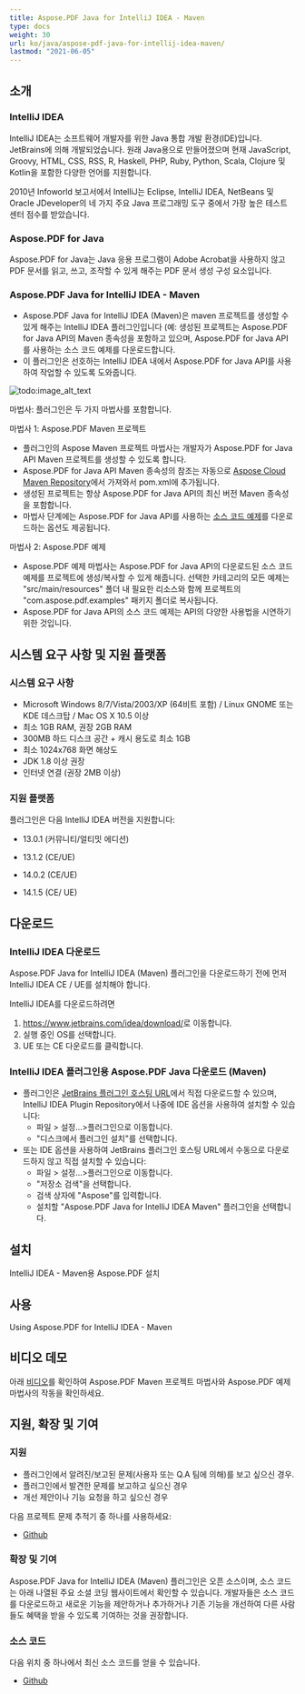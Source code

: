 ```yaml
---
title: Aspose.PDF Java for IntelliJ IDEA - Maven
type: docs
weight: 30
url: ko/java/aspose-pdf-java-for-intellij-idea-maven/
lastmod: "2021-06-05"
---
```


## 소개

### IntelliJ IDEA

IntelliJ IDEA는 소프트웨어 개발자를 위한 Java 통합 개발 환경(IDE)입니다. JetBrains에 의해 개발되었습니다. 원래 Java용으로 만들어졌으며 현재 JavaScript, Groovy, HTML, CSS, RSS, R, Haskell, PHP, Ruby, Python, Scala, Clojure 및 Kotlin을 포함한 다양한 언어를 지원합니다.

2010년 Infoworld 보고서에서 IntelliJ는 Eclipse, IntelliJ IDEA, NetBeans 및 Oracle JDeveloper의 네 가지 주요 Java 프로그래밍 도구 중에서 가장 높은 테스트 센터 점수를 받았습니다.

### Aspose.PDF for Java

Aspose.PDF for Java는 Java 응용 프로그램이 Adobe Acrobat을 사용하지 않고 PDF 문서를 읽고, 쓰고, 조작할 수 있게 해주는 PDF 문서 생성 구성 요소입니다.

### Aspose.PDF Java for IntelliJ IDEA - Maven

- Aspose.PDF Java for IntelliJ IDEA (Maven)은 maven 프로젝트를 생성할 수 있게 해주는 IntelliJ IDEA 플러그인입니다 (예:
 생성된 프로젝트는 Aspose.PDF for Java API의 Maven 종속성을 포함하고 있으며, Aspose.PDF for Java API를 사용하는 소스 코드 예제를 다운로드합니다.
- 이 플러그인은 선호하는 IntelliJ IDEA 내에서 Aspose.PDF for Java API를 사용하여 작업할 수 있도록 도와줍니다.

![todo:image_alt_text](https://i.imgur.com/KWKGljg.png)

마법사:
플러그인은 두 가지 마법사를 포함합니다.

마법사 1: Aspose.PDF Maven 프로젝트

- 플러그인의 Aspose Maven 프로젝트 마법사는 개발자가 Aspose.PDF for Java API Maven 프로젝트를 생성할 수 있도록 합니다.
- Aspose.PDF for Java API Maven 종속성의 참조는 자동으로 [Aspose Cloud Maven Repository](https://repository.aspose.com/webapp/#/artifacts/browse/tree/General/repo)에서 가져와서 pom.xml에 추가됩니다.
- 생성된 프로젝트는 항상 Aspose.PDF for Java API의 최신 버전 Maven 종속성을 포함합니다.
- 마법사 단계에는 Aspose.PDF for Java API를 사용하는 [소스 코드 예제](https://github.com/aspose-pdf/Aspose.PDF-for-Java)를 다운로드하는 옵션도 제공됩니다.

마법사 2: Aspose.PDF 예제
- Aspose.PDF 예제 마법사는 Aspose.PDF for Java API의 다운로드된 소스 코드 예제를 프로젝트에 생성/복사할 수 있게 해줍니다. 선택한 카테고리의 모든 예제는 "src/main/resources" 폴더 내 필요한 리소스와 함께 프로젝트의 "com.aspose.pdf.examples" 패키지 폴더로 복사됩니다.
- Aspose.PDF for Java API의 소스 코드 예제는 API의 다양한 사용법을 시연하기 위한 것입니다.

## 시스템 요구 사항 및 지원 플랫폼

### 시스템 요구 사항

- Microsoft Windows 8/7/Vista/2003/XP (64비트 포함) / Linux GNOME 또는 KDE 데스크탑 / Mac OS X 10.5 이상
- 최소 1GB RAM, 권장 2GB RAM
- 300MB 하드 디스크 공간 + 캐시 용도로 최소 1GB
- 최소 1024x768 화면 해상도
- JDK 1.8 이상 권장
- 인터넷 연결 (권장 2MB 이상)

### 지원 플랫폼

플러그인은 다음 IntelliJ IDEA 버전을 지원합니다:

- 13.0.1 (커뮤니티/얼티밋 에디션)
- 13.1.2 (CE/UE)
- 14.0.2 (CE/UE)

- 14.1.5 (CE/ UE)

## 다운로드

### IntelliJ IDEA 다운로드

Aspose.PDF Java for IntelliJ IDEA (Maven) 플러그인을 다운로드하기 전에 먼저 IntelliJ IDEA CE / UE를 설치해야 합니다.

IntelliJ IDEA를 다운로드하려면

1. <https://www.jetbrains.com/idea/download/>로 이동합니다.
1. 실행 중인 OS를 선택합니다.
1. UE 또는 CE 다운로드를 클릭합니다.

### IntelliJ IDEA 플러그인용 Aspose.PDF Java 다운로드 (Maven)

- 플러그인은 [JetBrains 플러그인 호스팅 URL](https://goo.gl/z06gC0)에서 직접 다운로드할 수 있으며, IntelliJ IDEA Plugin Repository에서 나중에 IDE 옵션을 사용하여 설치할 수 있습니다:
  - 파일 > 설정...>플러그인으로 이동합니다.
  - "디스크에서 플러그인 설치"를 선택합니다.
- 또는 IDE 옵션을 사용하여 JetBrains 플러그인 호스팅 URL에서 수동으로 다운로드하지 않고 직접 설치할 수 있습니다:
  - 파일 > 설정...>플러그인으로 이동합니다.
  - "저장소 검색"을 선택합니다.
  - 검색 상자에 "Aspose"를 입력합니다.
  - 설치할 "Aspose.PDF Java for IntelliJ IDEA Maven" 플러그인을 선택합니다.

## 설치

IntelliJ IDEA - Maven용 Aspose.PDF 설치

## 사용

Using Aspose.PDF for IntelliJ IDEA - Maven

## 비디오 데모

아래 [비디오](https://www.youtube.com/watch?v=KoGdZhoWzcI&feature=youtu.be)를 확인하여 Aspose.PDF Maven 프로젝트 마법사와 Aspose.PDF 예제 마법사의 작동을 확인하세요.

## 지원, 확장 및 기여

### 지원

- 플러그인에서 알려진/보고된 문제(사용자 또는 Q.A 팀에 의해)를 보고 싶으신 경우.
- 플러그인에서 발견한 문제를 보고하고 싶으신 경우
- 개선 제안이나 기능 요청을 하고 싶으신 경우

다음 프로젝트 문제 추적기 중 하나를 사용하세요:

- [Github](https://github.com/aspose-pdf/Aspose.PDF-for-Java/issues)

### 확장 및 기여

Aspose.PDF Java for IntelliJ IDEA (Maven) 플러그인은 오픈 소스이며, 소스 코드는 아래 나열된 주요 소셜 코딩 웹사이트에서 확인할 수 있습니다. 개발자들은 소스 코드를 다운로드하고 새로운 기능을 제안하거나 추가하거나 기존 기능을 개선하여 다른 사람들도 혜택을 받을 수 있도록 기여하는 것을 권장합니다.

### 소스 코드

다음 위치 중 하나에서 최신 소스 코드를 얻을 수 있습니다.

- [Github](https://github.com/aspose-pdf/Aspose.PDF-for-Java/tree/master/Plugins)